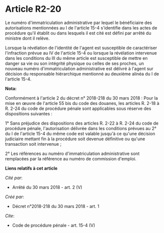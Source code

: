 # Article R2-20

Le numéro d'immatriculation administrative par lequel le bénéficiaire des autorisations mentionnées au I de l'article 15-4
s'identifie dans les actes de procédure qu'il établit ou dans lesquels il est cité est défini par arrêté du ministre dont il
relève. 

Lorsque la révélation de l'identité de l'agent est susceptible de caractériser l'infraction prévue au IV de l'article 15-4 ou
lorsque la révélation intervenue dans les conditions du III du même article est susceptible de mettre en danger sa vie ou son
intégrité physique ou celles de ses proches, un nouveau numéro d'immatriculation administrative est délivré à l'agent sur
décision du responsable hiérarchique mentionné au deuxième alinéa du I de l'article 15-4.

**Nota:**

Conformément à l'article 2 du décret n° 2018-218 du 30 mars 2018 : Pour la mise en œuvre de l'article 55 bis du code des
douanes, les articles R. 2-18 à R. 2-24 du code de procédure pénale sont applicables sous réserve des dispositions
suivantes :

1° Sans préjudice des dispositions des articles R. 2-22 à R. 2-24 du code de procédure pénale, l'autorisation délivrée dans
les conditions prévues au 2° du I de l'article 15-4 du même code est valable jusqu'à ce qu'une décision judiciaire mettant
fin à la procédure soit devenue définitive ou qu'une transaction soit intervenue ;

2° Les références au numéro d'immatriculation administrative sont remplacées par la référence au numéro de commission
d'emploi.

**Liens relatifs à cet article**

_Cité par_:

  - Arrêté du 30 mars 2018 - art. 2 (V)

_Créé par_:

  - Décret n°2018-218 du 30 mars 2018 - art. 1

_Cite_:

  - Code de procédure pénale - art. 15-4 (V)
